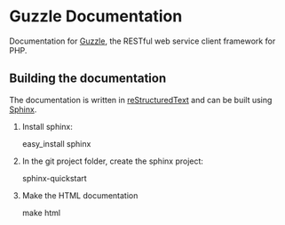 Guzzle Documentation
====================

Documentation for [Guzzle](https://github.com/guzzle/guzzle), the RESTful web service client framework for PHP.

Building the documentation
--------------------------

The documentation is written in [reStructuredText](http://docutils.sourceforge.net/rst.html) and can be built using [Sphinx](http://sphinx.pocoo.org/).

1. Install sphinx:

    easy_install sphinx

2. In the git project folder, create the sphinx project:

    sphinx-quickstart

3. Make the HTML documentation

    make html